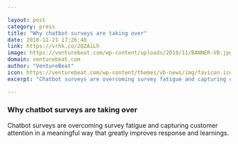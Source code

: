 ```yaml
---

layout: post
category: press
title: "Why chatbot surveys are taking over"
date: 2018-11-21 17:26:48
link: https://vrhk.co/2QZAiLh
image: https://venturebeat.com/wp-content/uploads/2018/11/BANNER-VB.jpg?fit=1800%2C1005&strip=all
domain: venturebeat.com
author: "VentureBeat"
icon: https://venturebeat.com/wp-content/themes/vb-news/img/favicon.ico
excerpt: "Chatbot surveys are overcoming survey fatigue and capturing customer attention in a meaningful way that greatly improves response and learnings."

---
```


### Why chatbot surveys are taking over

Chatbot surveys are overcoming survey fatigue and capturing customer attention in a meaningful way that greatly improves response and learnings.
